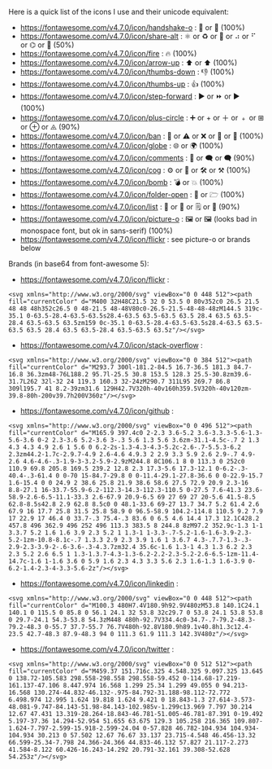 Here is a quick list of the icons I use and their unicode equivalent:

* https://fontawesome.com/v4.7.0/icon/handshake-o :  🤝 or 👋 (100%)
* https://fontawesome.com/v4.7.0/icon/share-alt : ⚛️ or ♻️ or 🔗 or ⠴ or ⠋ or ⌬ or 📯 (50%)
* https://fontawesome.com/v4.7.0/icon/fire : 🔥 (100%)
* https://fontawesome.com/v4.7.0/icon/arrow-up : ⬆️ or ⬆ (100%)
* https://fontawesome.com/v4.7.0/icon/thumbs-down : 👎 (100%)
* https://fontawesome.com/v4.7.0/icon/thumbs-up : 👍 (100%)
* https://fontawesome.com/v4.7.0/icon/step-forward : ▶️ or ⏩ or ► (100%)
* https://fontawesome.com/v4.7.0/icon/plus-circle : ➕ or + or ＋ or ﹢ or ⊞ or ⊕ or ⨹ (90%)
* https://fontawesome.com/v4.7.0/icon/ban : 🛑 or ⚠️ or ❌ or 🚫 or 🔴 (100%)
* https://fontawesome.com/v4.7.0/icon/globe : 🌐 or 🌍  (100%)
* https://fontawesome.com/v4.7.0/icon/comments : 💬 or 🗨️ or 🗬 (90%)
* https://fontawesome.com/v4.7.0/icon/cog : ⚙️ or 🔩 or 🛠️ or ⚒️ (100%)
* https://fontawesome.com/v4.7.0/icon/bomb : 💣 or 💥 (100%)
* https://fontawesome.com/v4.7.0/icon/folder-open : 📂 or 🗁 (100%)
* https://fontawesome.com/v4.7.0/icon/list : 📇 or 📜 or 🗒️ or 📝 (90%)
* https://fontawesome.com/v4.7.0/icon/picture-o : 🖼️ or 🖼 (looks bad in monospace font, but ok in sans-serif) (100%)
* https://fontawesome.com/v4.7.0/icon/flickr : see picture-o or brands below

Brands (in base64 from font-awesome 5):
* https://fontawesome.com/v4.7.0/icon/flickr :
```
<svg xmlns="http://www.w3.org/2000/svg" viewBox="0 0 448 512"><path fill="currentColor" d="M400 32H48C21.5 32 0 53.5 0 80v352c0 26.5 21.5 48 48 48h352c26.5 0 48-21.5 48-48V80c0-26.5-21.5-48-48-48zM144.5 319c-35.1 0-63.5-28.4-63.5-63.5s28.4-63.5 63.5-63.5 63.5 28.4 63.5 63.5-28.4 63.5-63.5 63.5zm159 0c-35.1 0-63.5-28.4-63.5-63.5s28.4-63.5 63.5-63.5 63.5 28.4 63.5 63.5-28.4 63.5-63.5 63.5z"/></svg>
```
* https://fontawesome.com/v4.7.0/icon/stack-overflow :
```
<svg xmlns="http://www.w3.org/2000/svg" viewBox="0 0 384 512"><path fill="currentColor" d="M293.7 300l-181.2-84.5 16.7-36.5 181.3 84.7-16.8 36.3zm48-76L188.2 95.7l-25.5 30.8 153.5 128.3 25.5-30.8zm39.6-31.7L262 32l-32 24 119.3 160.3 32-24zM290.7 311L95 269.7 86.8 309l195.7 41 8.2-39zm31.6 129H42.7V320h-40v160h359.5V320h-40v120zm-39.8-80h-200v39.7h200V360z"/></svg>
```
* https://fontawesome.com/v4.7.0/icon/github : 
```
<svg xmlns="http://www.w3.org/2000/svg" viewBox="0 0 496 512"><path fill="currentColor" d="M165.9 397.4c0 2-2.3 3.6-5.2 3.6-3.3.3-5.6-1.3-5.6-3.6 0-2 2.3-3.6 5.2-3.6 3-.3 5.6 1.3 5.6 3.6zm-31.1-4.5c-.7 2 1.3 4.3 4.3 4.9 2.6 1 5.6 0 6.2-2s-1.3-4.3-4.3-5.2c-2.6-.7-5.5.3-6.2 2.3zm44.2-1.7c-2.9.7-4.9 2.6-4.6 4.9.3 2 2.9 3.3 5.9 2.6 2.9-.7 4.9-2.6 4.6-4.6-.3-1.9-3-3.2-5.9-2.9zM244.8 8C106.1 8 0 113.3 0 252c0 110.9 69.8 205.8 169.5 239.2 12.8 2.3 17.3-5.6 17.3-12.1 0-6.2-.3-40.4-.3-61.4 0 0-70 15-84.7-29.8 0 0-11.4-29.1-27.8-36.6 0 0-22.9-15.7 1.6-15.4 0 0 24.9 2 38.6 25.8 21.9 38.6 58.6 27.5 72.9 20.9 2.3-16 8.8-27.1 16-33.7-55.9-6.2-112.3-14.3-112.3-110.5 0-27.5 7.6-41.3 23.6-58.9-2.6-6.5-11.1-33.3 2.6-67.9 20.9-6.5 69 27 69 27 20-5.6 41.5-8.5 62.8-8.5s42.8 2.9 62.8 8.5c0 0 48.1-33.6 69-27 13.7 34.7 5.2 61.4 2.6 67.9 16 17.7 25.8 31.5 25.8 58.9 0 96.5-58.9 104.2-114.8 110.5 9.2 7.9 17 22.9 17 46.4 0 33.7-.3 75.4-.3 83.6 0 6.5 4.6 14.4 17.3 12.1C428.2 457.8 496 362.9 496 252 496 113.3 383.5 8 244.8 8zM97.2 352.9c-1.3 1-1 3.3.7 5.2 1.6 1.6 3.9 2.3 5.2 1 1.3-1 1-3.3-.7-5.2-1.6-1.6-3.9-2.3-5.2-1zm-10.8-8.1c-.7 1.3.3 2.9 2.3 3.9 1.6 1 3.6.7 4.3-.7.7-1.3-.3-2.9-2.3-3.9-2-.6-3.6-.3-4.3.7zm32.4 35.6c-1.6 1.3-1 4.3 1.3 6.2 2.3 2.3 5.2 2.6 6.5 1 1.3-1.3.7-4.3-1.3-6.2-2.2-2.3-5.2-2.6-6.5-1zm-11.4-14.7c-1.6 1-1.6 3.6 0 5.9 1.6 2.3 4.3 3.3 5.6 2.3 1.6-1.3 1.6-3.9 0-6.2-1.4-2.3-4-3.3-5.6-2z"/></svg>
```
* https://fontawesome.com/v4.7.0/icon/linkedin : 
```
<svg xmlns="http://www.w3.org/2000/svg" viewBox="0 0 448 512"><path fill="currentColor" d="M100.3 480H7.4V180.9h92.9V480zM53.8 140.1C24.1 140.1 0 115.5 0 85.8 0 56.1 24.1 32 53.8 32c29.7 0 53.8 24.1 53.8 53.8 0 29.7-24.1 54.3-53.8 54.3zM448 480h-92.7V334.4c0-34.7-.7-79.2-48.3-79.2-48.3 0-55.7 37.7-55.7 76.7V480h-92.8V180.9h89.1v40.8h1.3c12.4-23.5 42.7-48.3 87.9-48.3 94 0 111.3 61.9 111.3 142.3V480z"/></svg>
```
* https://fontawesome.com/v4.7.0/icon/twitter : 
```
<svg xmlns="http://www.w3.org/2000/svg" viewBox="0 0 512 512"><path fill="currentColor" d="M459.37 151.716c.325 4.548.325 9.097.325 13.645 0 138.72-105.583 298.558-298.558 298.558-59.452 0-114.68-17.219-161.137-47.106 8.447.974 16.568 1.299 25.34 1.299 49.055 0 94.213-16.568 130.274-44.832-46.132-.975-84.792-31.188-98.112-72.772 6.498.974 12.995 1.624 19.818 1.624 9.421 0 18.843-1.3 27.614-3.573-48.081-9.747-84.143-51.98-84.143-102.985v-1.299c13.969 7.797 30.214 12.67 47.431 13.319-28.264-18.843-46.781-51.005-46.781-87.391 0-19.492 5.197-37.36 14.294-52.954 51.655 63.675 129.3 105.258 216.365 109.807-1.624-7.797-2.599-15.918-2.599-24.04 0-57.828 46.782-104.934 104.934-104.934 30.213 0 57.502 12.67 76.67 33.137 23.715-4.548 46.456-13.32 66.599-25.34-7.798 24.366-24.366 44.833-46.132 57.827 21.117-2.273 41.584-8.122 60.426-16.243-14.292 20.791-32.161 39.308-52.628 54.253z"/></svg>
```
